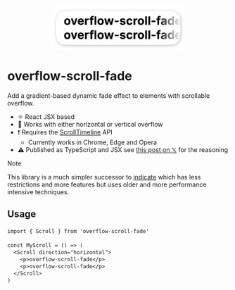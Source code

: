 <p align="center">
  <img src="https://github.com/tobua/overflow-scroll-fade/raw/main/logo.png" alt="overflow-scroll-fade" width="300">
</p>

# overflow-scroll-fade

Add a gradient-based dynamic fade effect to elements with scrollable overflow.

- ⚛️ React JSX based
- 🔄 Works with either horizontal or vertical overflow
- ❗ Requires the [ScrollTimeline](https://caniuse.com/mdn-api_scrolltimeline) API
  - Currently works in Chrome, Edge and Opera
- ⚠️ Published as TypeScript and JSX see [this post on 𝕏](https://twitter.com/matthiasgiger/status/1766443368567971946) for the reasoning

> [!NOTE]  
> This library is a much simpler successor to [indicate](https://github.com/tobua/indicate) which has less restrictions and more features but uses older and more performance intensive techniques.

## Usage

```tsx
import { Scroll } from 'overflow-scroll-fade'

const MyScroll = () => (
  <Scroll direction="horizontal">
    <p>overflow-scroll-fade</p>
    <p>overflow-scroll-fade</p>
  </Scroll>
)
```
